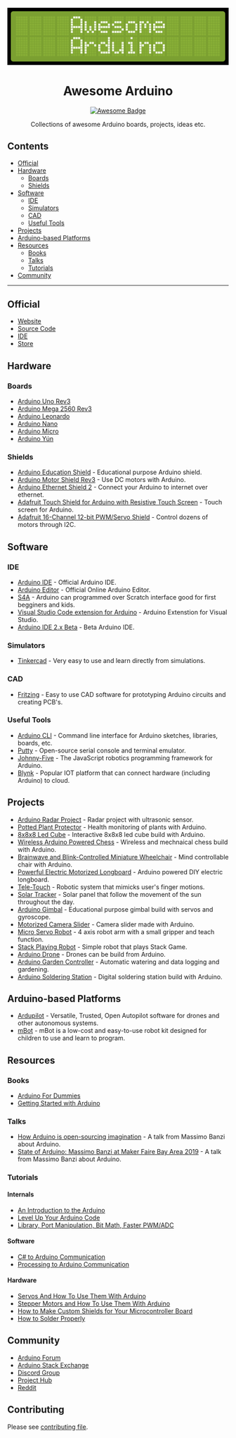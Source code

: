 <div align="center">

![Awesom-Arduino Banner](assets/banner.png)

# Awesome Arduino

[![Awesome Badge](https://awesome.re/badge.svg)](https://awesome.re)

Collections of awesome Arduino boards, projects, ideas etc.

</div>

## Contents
- [Official](#official)
- [Hardware](#hardware)
  - [Boards](#boards)
  - [Shields](#shields)
- [Software](#software)
  - [IDE](#ide)
  - [Simulators](#simulators)
  - [CAD](#cad)
  - [Useful Tools](#useful-tools)
- [Projects](#projects)
- [Arduino-based Platforms](#arduino-based-platforms)
- [Resources](#resources)
  - [Books](#books)
  - [Talks](#talks)
  - [Tutorials](#tutorials)
- [Community](#community)
---

## Official

- [Website](https://arduino.cc)
- [Source Code](https://github.com/arduino/arduino)
- [IDE](https://www.arduino.cc/en/software)
- [Store](https://store.arduino.cc/usa/)


## Hardware 

### Boards 

- [Arduino Uno Rev3](https://store.arduino.cc/usa/arduino-uno-rev3)
- [Arduino Mega 2560 Rev3](https://store.arduino.cc/usa/mega-2560-r3)
- [Arduino Leonardo](https://store.arduino.cc/usa/leonardo)
- [Arduino Nano](https://store.arduino.cc/usa/arduino-nano)
- [Arduino Micro](https://store.arduino.cc/usa/arduino-zero)
- [Arduino Yún](https://store.arduino.cc/usa/arduino-yun)


### Shields

- [Arduino Education Shield](https://store.arduino.cc/usa/education-shield) - Educational purpose Arduino shield.
- [Arduino Motor Shield Rev3](https://store.arduino.cc/usa/arduino-motor-shield-rev3) - Use DC motors with Arduino.
- [Arduino Ethernet Shield 2](https://store.arduino.cc/usa/arduino-ethernet-shield-2) - Connect your Arduino to internet over ethernet.
- [Adafruit Touch Shield for Arduino with Resistive Touch Screen](https://www.adafruit.com/product/1651) - Touch screen for Arduino.
- [Adafruit 16-Channel 12-bit PWM/Servo Shield](https://www.adafruit.com/product/1411) - Control dozens of motors through I2C.


## Software 

### IDE

- [Arduino IDE](https://github.com/arduino/Arduino) - Official Arduino IDE.
- [Arduino Editor](https://create.arduino.cc/editor) - Official Online Arduino Editor.
- [S4A](http://s4a.cat/) - Arduino can programmed over Scratch interface good for first begginers and kids.
- [Visual Studio Code extension for Arduino](https://marketplace.visualstudio.com/items?itemName=vsciot-vscode.vscode-arduino) - Arduino Extenstion for Visual Studio.
- [Arduino IDE 2.x Beta](https://github.com/arduino/arduino-ide) - Beta Arduino IDE.

### Simulators

- [Tinkercad](https://www.tinkercad.com/) - Very easy to use and learn directly from simulations.
  
### CAD

- [Fritzing](https://fritzing.org/) - Easy to use CAD software for prototyping Arduino circuits and creating PCB's.

### Useful Tools

- [Arduino CLI](https://github.com/arduino/arduino-cli) - Command line interface for Arduino sketches, libraries, boards, etc.
- [Putty](https://www.putty.org/) - Open-source serial console and terminal emulator.
- [Johnny-Five](https://github.com/rwaldron/johnny-five) - The JavaScript robotics programming framework for Arduino.
- [Blynk](https://github.com/blynkkk/blynk-library) - Popular IOT platform that can connect hardware (including Arduino) to cloud.

## Projects 

- [Arduino Radar Project](https://www.youtube.com/watch?v=kQRYIH2HwfY) - Radar project with ultrasonic sensor.
- [Potted Plant Protector](https://www.youtube.com/watch?v=B8F44CyJRRA) - Health monitoring of plants with Arduino.
- [8x8x8 Led Cube](https://www.youtube.com/watch?v=T5Aq7cRc-mU) - Interactive 8x8x8 led cube build with Arduino.
- [Wireless Arduino Powered Chess](https://www.youtube.com/watch?v=dX37LFv8jWY) - Wireless and mechnaical chess build with Arduino.
- [Brainwave and Blink-Controlled Miniature Wheelchair](https://www.youtube.com/watch?v=iFBhTHGXcMQ) - Mind controllable chair with Arduino.
- [Powerful Electric Motorized Longboard](https://www.youtube.com/watch?v=XworvxoQleY) - Arduino powered DIY electric longboard.
- [Tele-Touch](https://www.youtube.com/watch?v=tMYQEaX3TbA) - Robotic system that mimicks user's finger motions.
- [Solar Tracker](https://www.youtube.com/watch?v=_6QIutZfsFs) - Solar panel that follow the movement of the sun throughout the day.
- [Arduino Gimbal](https://www.youtube.com/watch?v=UxABxSADZ6U) - Educational purpose gimbal build with servos and gyroscope.
- [Motorized Camera Slider](https://www.youtube.com/watch?v=hEBjbSTLytk) - Camera slider made with Arduino.
- [Micro Servo Robot](https://www.youtube.com/watch?v=bLnAJ-mSElE&t=0s) - 4 axis robot arm with a small gripper and teach function.
- [Stack Playing Robot](https://www.youtube.com/watch?v=uOsphjtf9Dk) - Simple robot that plays Stack Game.
- [Arduino Drone](https://www.youtube.com/watch?v=if9LZTcy_uk) - Drones can be build from Arduino.
- [Arduino Garden Controller](https://www.youtube.com/watch?v=O_Q1WKCtWiA) - Automatic watering and data logging and gardening.
- [Arduino Soldering Station](https://www.youtube.com/watch?v=UvH49nzpJts) - Digital soldering station build with Arduino.


## Arduino-based Platforms

- [Ardupilot](https://ardupilot.org/) - Versatile, Trusted, Open Autopilot software for drones and other autonomous systems.
- [mBot](https://www.makeblock.com/) - mBot is a low-cost and easy-to-use robot kit designed for children to use and learn to program.


## Resources

### Books

- [Arduino For Dummies](https://www.amazon.com/gp/product/1119489547)
- [Getting Started with Arduino](https://www.amazon.com/dp/1449363334)

### Talks

- [How Arduino is open-sourcing imagination](https://www.youtube.com/watch?v=UoBUXOOdLXY) - A talk from Massimo Banzi about Arduino.
- [State of Arduino: Massimo Banzi at Maker Faire Bay Area 2019](https://www.youtube.com/watch?v=t1MN5o-qeyQ) - A talk from Massimo Banzi about Arduino.

### Tutorials

#### Internals

- [An Introduction to the Arduino](https://www.youtube.com/watch?v=CqrQmQqpHXc)
- [Level Up Your Arduino Code](https://www.youtube.com/watch?v=mhSW_5iuy5k&list=PL1UO27YmKW8P8BlRTncqQ1x_wvFiHu8HI)
- [Library, Port Manipulation, Bit Math, Faster PWM/ADC](https://www.youtube.com/watch?v=EVm0qVJ56II) 

#### Software

- [C# to Arduino Communication](https://www.youtube.com/watch?v=vHeG3Gt6STE)
- [Processing to Arduino Communication](https://www.youtube.com/watch?v=yOMglntmmnA)

#### Hardware

- [Servos And How To Use Them With Arduino](https://www.youtube.com/watch?v=J8atdmEqZsc)
- [Stepper Motors and How To Use Them With Arduino](https://www.youtube.com/watch?v=bkqoKWP4Oy4)
- [How to Make Custom Shields for Your Microcontroller Board](https://www.youtube.com/watch?v=0Hw6-1Gk8eI)
- [How to Solder Properly](https://www.youtube.com/watch?v=VxMV6wGS3NY)


## Community

- [Arduino Forum](https://forum.arduino.cc/)
- [Arduino Stack Exchange](https://arduino.stackexchange.com/)
- [Discord Group](https://discord.gg/jQJFwW7)
- [Project Hub](https://create.arduino.cc/projecthub)
- [Reddit](https://www.reddit.com/r/arduino/)

## Contributing

Please see [contributing file](CONTRIBUTING.md).
